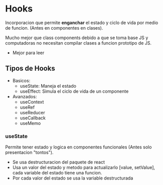 # Hooks

Incorporacion que permite **enganchar** el estado y ciclo de vida por medio de funcion. (Antes en componentes en clases).

Mucho mejor que class components debido a que se toma base JS y computadoras no necesitan compilar clases a funcion prototipo de JS. 
- Mejor para leer

## Tipos de Hooks

- Basicos:
    - useState: Maneja el estado
    - useEffect: Simula el ciclo de vida de un componente
- Avanzados:
    - useContext
    - useRef
    - useReducer
    - useCallback
    - useMemo

### useState

Permite tener estado y logica en componentes funcionales (Antes solo presentacion "tontos").

- Se usa destructuracion del paquete de react
- Usa un valor del estado y metodo para actualizarlo [value, setValue], cada variable del estado tiene una funcion.
- Por cada valor del estado se usa la variable destructurada